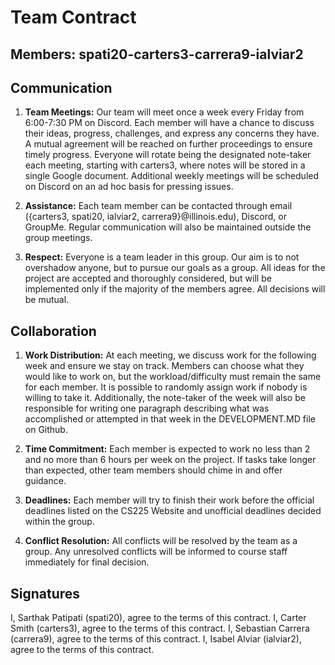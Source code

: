 # Team Contract

## Members: spati20-carters3-carrera9-ialviar2

## Communication

1. **Team Meetings:** Our team will meet once a week every Friday from 6:00-7:30 PM on Discord. Each member will have a chance to discuss their ideas, progress, challenges, and express any concerns they have. A mutual agreement will be reached on further proceedings to ensure timely progress. Everyone will rotate being the designated note-taker each meeting, starting with carters3, where notes will be stored in a single Google document. Additional weekly meetings will be scheduled on Discord on an ad hoc basis for pressing issues.

2. **Assistance:** Each team member can be contacted through email ({carters3, spati20, ialviar2, carrera9}@illinois.edu), Discord, or GroupMe. Regular communication will also be maintained outside the group meetings.

3. **Respect:** Everyone is a team leader in this group. Our aim is to not overshadow anyone, but to pursue our goals as a group. All ideas for the project are accepted and thoroughly considered, but will be implemented only if the majority of the members agree. All decisions will be mutual.

## Collaboration

1. **Work Distribution:** At each meeting, we discuss work for the following week and ensure we stay on track. Members can choose what they would like to work on, but the workload/difficulty must remain the same for each member. It is possible to randomly assign work if nobody is willing to take it. Additionally, the note-taker of the week will also be responsible for writing one paragraph describing what was accomplished or attempted in that week in the DEVELOPMENT.MD file on Github.

2. **Time Commitment:** Each member is expected to work no less than 2 and no more than 6 hours per week on the project. If tasks take longer than expected, other team members should chime in and offer guidance.

3. **Deadlines:** Each member will try to finish their work before the official deadlines listed on the CS225 Website and unofficial deadlines decided within the group.

4. **Conflict Resolution:** All conflicts will be resolved by the team as a group. Any unresolved conflicts will be informed to course staff immediately for final decision.

## Signatures

I, Sarthak Patipati (spati20), agree to the terms of this contract. I, Carter Smith (carters3), agree to the terms of this contract. I, Sebastian Carrera (carrera9), agree to the terms of this contract. I, Isabel Alviar (ialviar2), agree to the terms of this contract.
